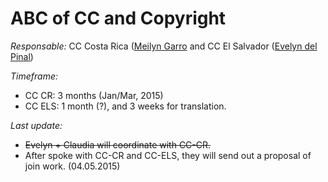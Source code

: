 # ABC of CC and Copyright

*Responsable:* CC Costa Rica ([Meilyn Garro](meilyn.garro@ucr.ac.cr) and CC El Salvador ([Evelyn del Pinal](eve275pinal@gmail.com))

*Timeframe:*
- CC CR: 3 months (Jan/Mar, 2015)
- CC ELS: 1 month (?), and 3 weeks for translation.

*Last update:* 
- <del>Evelyn + Claudia will coordinate with CC-CR. </del>
- After spoke with CC-CR and CC-ELS, they will send out a proposal of join work. (04.05.2015)
